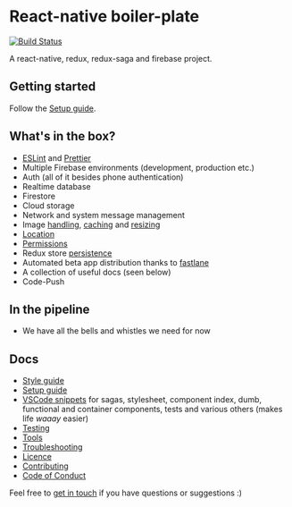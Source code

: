 # React-native boiler-plate

[![Build Status](https://travis-ci.com/AuxStudio/react-native-boiler-plate.svg?branch=master)](https://travis-ci.com/AuxStudio/react-native-boiler-plate)

A react-native, redux, redux-saga and firebase project.

## Getting started

Follow the [Setup guide](./docs/SETUP_GUIDE.md).

## What's in the box?

- [ESLint](https://github.com/eslint/eslint) and [Prettier](https://github.com/prettier/prettier/)
- Multiple Firebase environments (development, production etc.)
- Auth (all of it besides phone authentication)
- Realtime database
- Firestore
- Cloud storage
- Network and system message management
- Image [handling](https://github.com/react-community/react-native-image-picker), [caching](https://github.com/DylanVann/react-native-fast-image) and [resizing](https://github.com/bamlab/react-native-image-resizer)
- [Location](https://github.com/devfd/react-native-geocoder)
- [Permissions](https://github.com/yonahforst/react-native-permissions)
- Redux store [persistence](https://github.com/rt2zz/redux-persist)
- Automated beta app distribution thanks to [fastlane](https://github.com/fastlane/fastlane)
- A collection of useful docs (seen below)
- Code-Push

## In the pipeline

- We have all the bells and whistles we need for now

## Docs

- [Style guide](./docs/STYLE_GUIDE.md)
- [Setup guide](./docs/SETUP_GUIDE.md)
- [VSCode snippets](./snippets.json) for sagas, stylesheet, component index, dumb, functional and container components, tests and various others (makes life _waaay_ easier)
- [Testing](./docs/TESTING.md)
- [Tools](./docs/TOOLS.md)
- [Troubleshooting](./docs/TROUBLESHOOTING.md)
- [Licence](./LICENCE)
- [Contributing](./CONTRIBUTING.md)
- [Code of Conduct](./CODE_OF_CONDUCT.md)

Feel free to [get in touch](mailto:shaun@aux.co.za) if you have questions or suggestions :)
